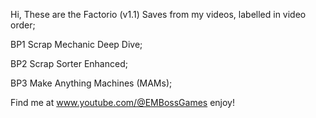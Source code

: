 Hi,
These are the Factorio (v1.1) Saves from my videos, labelled in video order;

BP1 Scrap Mechanic Deep Dive;

BP2 Scrap Sorter Enhanced;

BP3 Make Anything Machines (MAMs);


Find me at www.youtube.com/@EMBossGames  enjoy!
